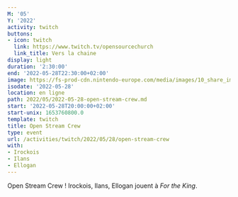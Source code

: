 ```yaml
---
M: '05'
Y: '2022'
activity: twitch
buttons:
- icon: twitch
  link: https://www.twitch.tv/opensourcechurch
  link_title: Vers la chaine
display: light
duration: '2:30:00'
end: '2022-05-28T22:30:00+02:00'
image: https://fs-prod-cdn.nintendo-europe.com/media/images/10_share_images/games_15/nintendo_switch_4/H2x1_NSwitch_ForTheKing_image1600w.jpg
isodate: '2022-05-28'
location: en ligne
path: 2022/05/2022-05-28-open-stream-crew.md
start: '2022-05-28T20:00:00+02:00'
start-unix: 1653760800.0
template: twitch
title: Open Stream Crew
type: event
url: /activities/twitch/2022/05/28/open-stream-crew
with:
- Irockois
- Ilans
- Ellogan
---
```

Open Stream Crew ! Irockois, Ilans, Ellogan jouent à *For the King*.